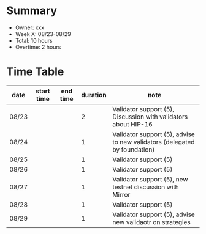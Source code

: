 # Summary
* Owner: xxx
* Week X: 08/23-08/29
* Total: 10 hours
* Overtime: 2 hours

# Time Table
| date  | start time  | end time | duration  |  note |
|---|---|---|---|---|
| 08/23  |   |   | 2  | Validator support (5), Discussion with validators about HIP-16 |
| 08/24  |   |   | 1  | Validator support (5), advise to new validators (delegated by foundation) |
| 08/25  |   |   | 1  | Validator support (5) |
| 08/26  |   |   | 1  | Validator support (5) |
| 08/27  |   |   | 1  | Validator support (5), new testnet discussion with Mirror |
| 08/28  |   |   | 1  | Validator support (5) |
| 08/29  |   |   | 1  | Validator support (5), advise new validaotr on strategies |
